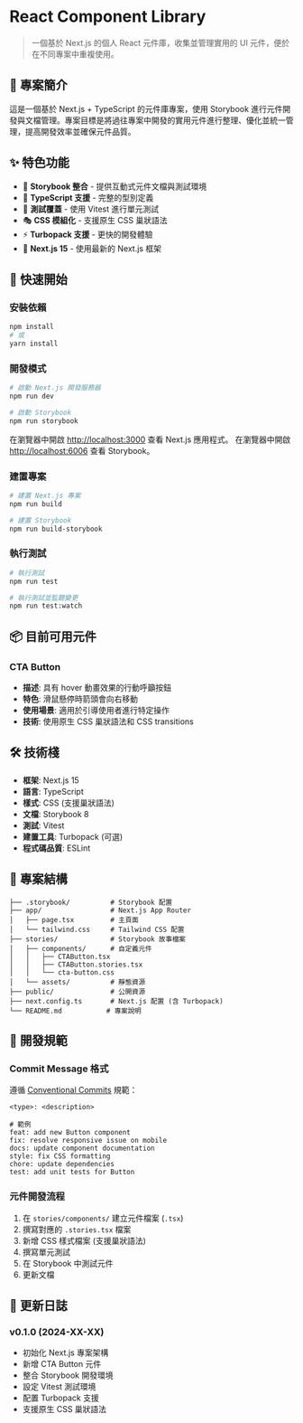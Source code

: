 # React Component Library

> 一個基於 Next.js 的個人 React 元件庫，收集並管理實用的 UI 元件，便於在不同專案中重複使用。

## 📖 專案簡介

這是一個基於 Next.js + TypeScript 的元件庫專案，使用 Storybook 進行元件開發與文檔管理。專案目標是將過往專案中開發的實用元件進行整理、優化並統一管理，提高開發效率並確保元件品質。

## ✨ 特色功能

- 🎨 **Storybook 整合** - 提供互動式元件文檔與測試環境
- 🎯 **TypeScript 支援** - 完整的型別定義
- 🧪 **測試覆蓋** - 使用 Vitest 進行單元測試
- 🎭 **CSS 模組化** - 支援原生 CSS 巢狀語法
- ⚡ **Turbopack 支援** - 更快的開發體驗
- 🚀 **Next.js 15** - 使用最新的 Next.js 框架

## 🚀 快速開始

### 安裝依賴

```bash
npm install
# 或
yarn install
```

### 開發模式

```bash
# 啟動 Next.js 開發服務器
npm run dev

# 啟動 Storybook
npm run storybook
```

在瀏覽器中開啟 [http://localhost:3000](http://localhost:3000) 查看 Next.js 應用程式。
在瀏覽器中開啟 [http://localhost:6006](http://localhost:6006) 查看 Storybook。

### 建置專案

```bash
# 建置 Next.js 專案
npm run build

# 建置 Storybook
npm run build-storybook
```

### 執行測試

```bash
# 執行測試
npm run test

# 執行測試並監聽變更
npm run test:watch
```

## 📦 目前可用元件

### CTA Button
- **描述**: 具有 hover 動畫效果的行動呼籲按鈕
- **特色**: 滑鼠懸停時箭頭會向右移動
- **使用場景**: 適用於引導使用者進行特定操作
- **技術**: 使用原生 CSS 巢狀語法和 CSS transitions

<!-- 🔄 TODO: 在這裡新增更多元件的說明 -->

## 🛠 技術棧

- **框架**: Next.js 15
- **語言**: TypeScript
- **樣式**: CSS (支援巢狀語法)
- **文檔**: Storybook 8
- **測試**: Vitest
- **建置工具**: Turbopack (可選)
- **程式碼品質**: ESLint

## 📁 專案結構

```
├── .storybook/          # Storybook 配置
├── app/                 # Next.js App Router
│   ├── page.tsx         # 主頁面
│   └── tailwind.css     # Tailwind CSS 配置
├── stories/             # Storybook 故事檔案
│   ├── components/      # 自定義元件
│   │   ├── CTAButton.tsx
│   │   ├── CTAButton.stories.tsx
│   │   └── cta-button.css
│   └── assets/          # 靜態資源
├── public/              # 公開資源
├── next.config.ts       # Next.js 配置 (含 Turbopack)
└── README.md           # 專案說明
```

## 🎯 開發規範

### Commit Message 格式

遵循 [Conventional Commits](https://www.conventionalcommits.org/) 規範：

```
<type>: <description>

# 範例
feat: add new Button component
fix: resolve responsive issue on mobile
docs: update component documentation
style: fix CSS formatting
chore: update dependencies
test: add unit tests for Button
```

### 元件開發流程

1. 在 `stories/components/` 建立元件檔案 (`.tsx`)
2. 撰寫對應的 `.stories.tsx` 檔案
3. 新增 CSS 樣式檔案 (支援巢狀語法)
4. 撰寫單元測試
5. 在 Storybook 中測試元件
6. 更新文檔

## 📝 更新日誌

### v0.1.0 (2024-XX-XX)
- 初始化 Next.js 專案架構
- 新增 CTA Button 元件
- 整合 Storybook 開發環境
- 設定 Vitest 測試環境
- 配置 Turbopack 支援
- 支援原生 CSS 巢狀語法